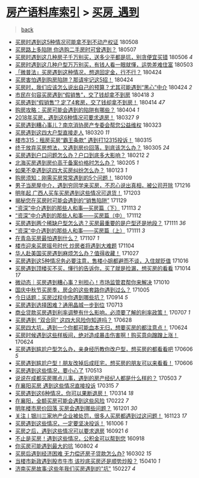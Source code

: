 [房产语料库索引](../../README.md)  > [买房_遇到](买房_遇到.md)
====
> [back](../README.md)

- [买房时遇到这5种情况可能拿不到不动产权证](http://jkwz.applinzi.com/ittc/7100679719483868177.html#%E4%B9%B0%E6%88%BF%E6%97%B6%E9%81%87%E5%88%B0%E8%BF%995%E7%A7%8D%E6%83%85%E5%86%B5%E5%8F%AF%E8%83%BD%E6%8B%BF%E4%B8%8D%E5%88%B0%E4%B8%8D%E5%8A%A8%E4%BA%A7%E6%9D%83%E8%AF%81) 180508  
- [买房路上多陷阱 你选购二手房时可曾遇到？](http://jkwz.applinzi.com/ittc/7100301295409955847.html#%E4%B9%B0%E6%88%BF%E8%B7%AF%E4%B8%8A%E5%A4%9A%E9%99%B7%E9%98%B1+%E4%BD%A0%E9%80%89%E8%B4%AD%E4%BA%8C%E6%89%8B%E6%88%BF%E6%97%B6%E5%8F%AF%E6%9B%BE%E9%81%87%E5%88%B0%EF%BC%9F) 180507  
- [买房时遇到这几种房子千万别买，送多少平都是坑，别贪便宜买错](http://jkwz.applinzi.com/ittc/7099747899225408519.html#%E4%B9%B0%E6%88%BF%E6%97%B6%E9%81%87%E5%88%B0%E8%BF%99%E5%87%A0%E7%A7%8D%E6%88%BF%E5%AD%90%E5%8D%83%E4%B8%87%E5%88%AB%E4%B9%B0%EF%BC%8C%E9%80%81%E5%A4%9A%E5%B0%91%E5%B9%B3%E9%83%BD%E6%98%AF%E5%9D%91%EF%BC%8C%E5%88%AB%E8%B4%AA%E4%BE%BF%E5%AE%9C%E4%B9%B0%E9%94%99) 180506 *4* 
- [买房时遇到这几种户型万万别买，有钱人看一眼就懂，运势差难住富](http://jkwz.applinzi.com/ittc/7099032031659033616.html#%E4%B9%B0%E6%88%BF%E6%97%B6%E9%81%87%E5%88%B0%E8%BF%99%E5%87%A0%E7%A7%8D%E6%88%B7%E5%9E%8B%E4%B8%87%E4%B8%87%E5%88%AB%E4%B9%B0%EF%BC%8C%E6%9C%89%E9%92%B1%E4%BA%BA%E7%9C%8B%E4%B8%80%E7%9C%BC%E5%B0%B1%E6%87%82%EF%BC%8C%E8%BF%90%E5%8A%BF%E5%B7%AE%E9%9A%BE%E4%BD%8F%E5%AF%8C) 180503  
- [「微普法」买房遇到这种情况，想退回定金，行不行？](http://jkwz.applinzi.com/ittc/7095598963015287825.html#%E3%80%8C%E5%BE%AE%E6%99%AE%E6%B3%95%E3%80%8D%E4%B9%B0%E6%88%BF%E9%81%87%E5%88%B0%E8%BF%99%E7%A7%8D%E6%83%85%E5%86%B5%EF%BC%8C%E6%83%B3%E9%80%80%E5%9B%9E%E5%AE%9A%E9%87%91%EF%BC%8C%E8%A1%8C%E4%B8%8D%E8%A1%8C%EF%BC%9F) 180424  
- [买房害怕遇到购房陷阱？那请牢记这5招！](http://jkwz.applinzi.com/ittc/7095590498544911377.html#%E4%B9%B0%E6%88%BF%E5%AE%B3%E6%80%95%E9%81%87%E5%88%B0%E8%B4%AD%E6%88%BF%E9%99%B7%E9%98%B1%EF%BC%9F%E9%82%A3%E8%AF%B7%E7%89%A2%E8%AE%B0%E8%BF%995%E6%8B%9B%EF%BC%81) 180424  
- [买房时，我们应该怎么说出自己的预算？尤其可能遇到“黑心”中介](http://jkwz.applinzi.com/ittc/7095324945674667024.html#%E4%B9%B0%E6%88%BF%E6%97%B6%EF%BC%8C%E6%88%91%E4%BB%AC%E5%BA%94%E8%AF%A5%E6%80%8E%E4%B9%88%E8%AF%B4%E5%87%BA%E8%87%AA%E5%B7%B1%E7%9A%84%E9%A2%84%E7%AE%97%EF%BC%9F%E5%B0%A4%E5%85%B6%E5%8F%AF%E8%83%BD%E9%81%87%E5%88%B0%E2%80%9C%E9%BB%91%E5%BF%83%E2%80%9D%E4%B8%AD%E4%BB%8B) 180424 *2* 
- [市民在句容买房遇到“假销售”，交了钱却拿不到房](http://jkwz.applinzi.com/ittc/7093279580708406283.html#%E5%B8%82%E6%B0%91%E5%9C%A8%E5%8F%A5%E5%AE%B9%E4%B9%B0%E6%88%BF%E9%81%87%E5%88%B0%E2%80%9C%E5%81%87%E9%94%80%E5%94%AE%E2%80%9D%EF%BC%8C%E4%BA%A4%E4%BA%86%E9%92%B1%E5%8D%B4%E6%8B%BF%E4%B8%8D%E5%88%B0%E6%88%BF) 180418 *3* 
- [买房遇到“假销售”? 定了4套房，交了钱却拿不到房！](http://jkwz.applinzi.com/ittc/7091756270686307338.html#%E4%B9%B0%E6%88%BF%E9%81%87%E5%88%B0%E2%80%9C%E5%81%87%E9%94%80%E5%94%AE%E2%80%9D%3F+%E5%AE%9A%E4%BA%864%E5%A5%97%E6%88%BF%EF%BC%8C%E4%BA%A4%E4%BA%86%E9%92%B1%E5%8D%B4%E6%8B%BF%E4%B8%8D%E5%88%B0%E6%88%BF%EF%BC%81) 180414 *47* 
- [购房攻略：买房可能会遇到的陷阱有哪些？](http://jkwz.applinzi.com/ittc/7088153771568006155.html#%E8%B4%AD%E6%88%BF%E6%94%BB%E7%95%A5%EF%BC%9A%E4%B9%B0%E6%88%BF%E5%8F%AF%E8%83%BD%E4%BC%9A%E9%81%87%E5%88%B0%E7%9A%84%E9%99%B7%E9%98%B1%E6%9C%89%E5%93%AA%E4%BA%9B%EF%BC%9F) 180404 *1* 
- [2018年买房，遇到这6种情况可要求退房！](http://jkwz.applinzi.com/ittc/7085211286352954385.html#2018%E5%B9%B4%E4%B9%B0%E6%88%BF%EF%BC%8C%E9%81%87%E5%88%B0%E8%BF%996%E7%A7%8D%E6%83%85%E5%86%B5%E5%8F%AF%E8%A6%81%E6%B1%82%E9%80%80%E6%88%BF%EF%BC%81) 180327 *9* 
- [买房遇到糟心事儿？南京消协房产专委会帮您公益维权](http://jkwz.applinzi.com/ittc/7083611141966398470.html#%E4%B9%B0%E6%88%BF%E9%81%87%E5%88%B0%E7%B3%9F%E5%BF%83%E4%BA%8B%E5%84%BF%EF%BC%9F%E5%8D%97%E4%BA%AC%E6%B6%88%E5%8D%8F%E6%88%BF%E4%BA%A7%E4%B8%93%E5%A7%94%E4%BC%9A%E5%B8%AE%E6%82%A8%E5%85%AC%E7%9B%8A%E7%BB%B4%E6%9D%83) 180323  
- [买房遇到这四大户型直接走人](http://jkwz.applinzi.com/ittc/7082613552894706698.html#%E4%B9%B0%E6%88%BF%E9%81%87%E5%88%B0%E8%BF%99%E5%9B%9B%E5%A4%A7%E6%88%B7%E5%9E%8B%E7%9B%B4%E6%8E%A5%E8%B5%B0%E4%BA%BA) 180320 *11* 
- [楼市315：租房买房“霸王条款” 遇到打12315投诉！](http://jkwz.applinzi.com/ittc/7080644483802989574.html#%E6%A5%BC%E5%B8%82315%EF%BC%9A%E7%A7%9F%E6%88%BF%E4%B9%B0%E6%88%BF%E2%80%9C%E9%9C%B8%E7%8E%8B%E6%9D%A1%E6%AC%BE%E2%80%9D+%E9%81%87%E5%88%B0%E6%89%9312315%E6%8A%95%E8%AF%89%EF%BC%81) 180315  
- [终于放弃买房想法，又遇到房价回落，到底该怎么办？](http://jkwz.applinzi.com/ittc/7076938879615894535.html#%E7%BB%88%E4%BA%8E%E6%94%BE%E5%BC%83%E4%B9%B0%E6%88%BF%E6%83%B3%E6%B3%95%EF%BC%8C%E5%8F%88%E9%81%87%E5%88%B0%E6%88%BF%E4%BB%B7%E5%9B%9E%E8%90%BD%EF%BC%8C%E5%88%B0%E5%BA%95%E8%AF%A5%E6%80%8E%E4%B9%88%E5%8A%9E%EF%BC%9F) 180305 *24* 
- [买房遇到户口问题怎么办？户口到底多大影响？](http://jkwz.applinzi.com/ittc/7069255445644837905.html#%E4%B9%B0%E6%88%BF%E9%81%87%E5%88%B0%E6%88%B7%E5%8F%A3%E9%97%AE%E9%A2%98%E6%80%8E%E4%B9%88%E5%8A%9E%EF%BC%9F%E6%88%B7%E5%8F%A3%E5%88%B0%E5%BA%95%E5%A4%9A%E5%A4%A7%E5%BD%B1%E5%93%8D%EF%BC%9F) 180212 *2* 
- [北海买房遇到房价高于备案价格时怎么办？](http://jkwz.applinzi.com/ittc/7066569208559567882.html#%E5%8C%97%E6%B5%B7%E4%B9%B0%E6%88%BF%E9%81%87%E5%88%B0%E6%88%BF%E4%BB%B7%E9%AB%98%E4%BA%8E%E5%A4%87%E6%A1%88%E4%BB%B7%E6%A0%BC%E6%97%B6%E6%80%8E%E4%B9%88%E5%8A%9E%EF%BC%9F) 180205 *1* 
- [如果不幸遇到这四大买房纠纷怎么办？](http://jkwz.applinzi.com/ittc/7061777838250656775.html#%E5%A6%82%E6%9E%9C%E4%B8%8D%E5%B9%B8%E9%81%87%E5%88%B0%E8%BF%99%E5%9B%9B%E5%A4%A7%E4%B9%B0%E6%88%BF%E7%BA%A0%E7%BA%B7%E6%80%8E%E4%B9%88%E5%8A%9E%EF%BC%9F) 180123 *1* 
- [购房须知：刚需买房常常遇到的5个问题！](http://jkwz.applinzi.com/ittc/7056634553668469767.html#%E8%B4%AD%E6%88%BF%E9%A1%BB%E7%9F%A5%EF%BC%9A%E5%88%9A%E9%9C%80%E4%B9%B0%E6%88%BF%E5%B8%B8%E5%B8%B8%E9%81%87%E5%88%B0%E7%9A%845%E4%B8%AA%E9%97%AE%E9%A2%98%EF%BC%81) 180109  
- [男子当房屋中介，遇到穷同学来买房，不忍心说出真相，被公司开除](http://jkwz.applinzi.com/ittc/7047721353417851921.html#%E7%94%B7%E5%AD%90%E5%BD%93%E6%88%BF%E5%B1%8B%E4%B8%AD%E4%BB%8B%EF%BC%8C%E9%81%87%E5%88%B0%E7%A9%B7%E5%90%8C%E5%AD%A6%E6%9D%A5%E4%B9%B0%E6%88%BF%EF%BC%8C%E4%B8%8D%E5%BF%8D%E5%BF%83%E8%AF%B4%E5%87%BA%E7%9C%9F%E7%9B%B8%EF%BC%8C%E8%A2%AB%E5%85%AC%E5%8F%B8%E5%BC%80%E9%99%A4) 171216  
- [明年起 广西人买车买房遇到这些情况可退货！](http://jkwz.applinzi.com/ittc/7042756626929419280.html#%E6%98%8E%E5%B9%B4%E8%B5%B7+%E5%B9%BF%E8%A5%BF%E4%BA%BA%E4%B9%B0%E8%BD%A6%E4%B9%B0%E6%88%BF%E9%81%87%E5%88%B0%E8%BF%99%E4%BA%9B%E6%83%85%E5%86%B5%E5%8F%AF%E9%80%80%E8%B4%A7%EF%BC%81) 171203  
- [揭秘您在买房时可能会遇到的“销售陷阱”](http://jkwz.applinzi.com/ittc/7041373949328360464.html#%E6%8F%AD%E7%A7%98%E6%82%A8%E5%9C%A8%E4%B9%B0%E6%88%BF%E6%97%B6%E5%8F%AF%E8%83%BD%E4%BC%9A%E9%81%87%E5%88%B0%E7%9A%84%E2%80%9C%E9%94%80%E5%94%AE%E9%99%B7%E9%98%B1%E2%80%9D) 171129  
- [“资深”中介遇到的那些人和事—买房篇（下）](http://jkwz.applinzi.com/ittc/7035331228721480720.html#%E2%80%9C%E8%B5%84%E6%B7%B1%E2%80%9D%E4%B8%AD%E4%BB%8B%E9%81%87%E5%88%B0%E7%9A%84%E9%82%A3%E4%BA%9B%E4%BA%BA%E5%92%8C%E4%BA%8B%E2%80%94%E4%B9%B0%E6%88%BF%E7%AF%87%EF%BC%88%E4%B8%8B%EF%BC%89) 171113 *2* 
- [“资深”中介遇到的那些人和事——买房篇（中）](http://jkwz.applinzi.com/ittc/7035007433758475280.html#%E2%80%9C%E8%B5%84%E6%B7%B1%E2%80%9D%E4%B8%AD%E4%BB%8B%E9%81%87%E5%88%B0%E7%9A%84%E9%82%A3%E4%BA%9B%E4%BA%BA%E5%92%8C%E4%BA%8B%E2%80%94%E2%80%94%E4%B9%B0%E6%88%BF%E7%AF%87%EF%BC%88%E4%B8%AD%EF%BC%89) 171112  
- [买房遇到两个稀缺户型怎么选？买房最重要的是户型还是地段？](http://jkwz.applinzi.com/ittc/7034833407144625168.html#%E4%B9%B0%E6%88%BF%E9%81%87%E5%88%B0%E4%B8%A4%E4%B8%AA%E7%A8%80%E7%BC%BA%E6%88%B7%E5%9E%8B%E6%80%8E%E4%B9%88%E9%80%89%EF%BC%9F%E4%B9%B0%E6%88%BF%E6%9C%80%E9%87%8D%E8%A6%81%E7%9A%84%E6%98%AF%E6%88%B7%E5%9E%8B%E8%BF%98%E6%98%AF%E5%9C%B0%E6%AE%B5%EF%BC%9F) 171111 *36* 
- [“资深”中介遇到的那些人和事——买房篇（上）](http://jkwz.applinzi.com/ittc/7034617787408974865.html#%E2%80%9C%E8%B5%84%E6%B7%B1%E2%80%9D%E4%B8%AD%E4%BB%8B%E9%81%87%E5%88%B0%E7%9A%84%E9%82%A3%E4%BA%9B%E4%BA%BA%E5%92%8C%E4%BA%8B%E2%80%94%E2%80%94%E4%B9%B0%E6%88%BF%E7%AF%87%EF%BC%88%E4%B8%8A%EF%BC%89) 171111 *3* 
- [在青岛买房最怕遇到什么？](http://jkwz.applinzi.com/ittc/7033110109142647824.html#%E5%9C%A8%E9%9D%92%E5%B2%9B%E4%B9%B0%E6%88%BF%E6%9C%80%E6%80%95%E9%81%87%E5%88%B0%E4%BB%80%E4%B9%88%EF%BC%9F) 171107 *1* 
- [楼市迎来买房摇号时代 炒房者将遇到大难题](http://jkwz.applinzi.com/ittc/7031993172215989265.html#%E6%A5%BC%E5%B8%82%E8%BF%8E%E6%9D%A5%E4%B9%B0%E6%88%BF%E6%91%87%E5%8F%B7%E6%97%B6%E4%BB%A3+%E7%82%92%E6%88%BF%E8%80%85%E5%B0%86%E9%81%87%E5%88%B0%E5%A4%A7%E9%9A%BE%E9%A2%98) 171104  
- [华人赴美国买房遇到麻烦怎么办？值得收藏！](http://jkwz.applinzi.com/ittc/7029079964182381584.html#%E5%8D%8E%E4%BA%BA%E8%B5%B4%E7%BE%8E%E5%9B%BD%E4%B9%B0%E6%88%BF%E9%81%87%E5%88%B0%E9%BA%BB%E7%83%A6%E6%80%8E%E4%B9%88%E5%8A%9E%EF%BC%9F%E5%80%BC%E5%BE%97%E6%94%B6%E8%97%8F%EF%BC%81) 171027  
- [买房遇到这5种情况务必要注意，售楼小姐都避而不谈，入住就贬值](http://jkwz.applinzi.com/ittc/7025165853820191760.html#%E4%B9%B0%E6%88%BF%E9%81%87%E5%88%B0%E8%BF%995%E7%A7%8D%E6%83%85%E5%86%B5%E5%8A%A1%E5%BF%85%E8%A6%81%E6%B3%A8%E6%84%8F%EF%BC%8C%E5%94%AE%E6%A5%BC%E5%B0%8F%E5%A7%90%E9%83%BD%E9%81%BF%E8%80%8C%E4%B8%8D%E8%B0%88%EF%BC%8C%E5%85%A5%E4%BD%8F%E5%B0%B1%E8%B4%AC%E5%80%BC) 171016  
- [买房遇到顶楼买不买，懂行的告诉你，买了就是捡漏，想买房的看看](http://jkwz.applinzi.com/ittc/7024278812320334864.html#%E4%B9%B0%E6%88%BF%E9%81%87%E5%88%B0%E9%A1%B6%E6%A5%BC%E4%B9%B0%E4%B8%8D%E4%B9%B0%EF%BC%8C%E6%87%82%E8%A1%8C%E7%9A%84%E5%91%8A%E8%AF%89%E4%BD%A0%EF%BC%8C%E4%B9%B0%E4%BA%86%E5%B0%B1%E6%98%AF%E6%8D%A1%E6%BC%8F%EF%BC%8C%E6%83%B3%E4%B9%B0%E6%88%BF%E7%9A%84%E7%9C%8B%E7%9C%8B) 171014 *17* 
- [微动态｜买房遇到糟心事？别担心！市场监管君帮你来解决](http://jkwz.applinzi.com/ittc/7022779910660293649.html#%E5%BE%AE%E5%8A%A8%E6%80%81%EF%BD%9C%E4%B9%B0%E6%88%BF%E9%81%87%E5%88%B0%E7%B3%9F%E5%BF%83%E4%BA%8B%EF%BC%9F%E5%88%AB%E6%8B%85%E5%BF%83%EF%BC%81%E5%B8%82%E5%9C%BA%E7%9B%91%E7%AE%A1%E5%90%9B%E5%B8%AE%E4%BD%A0%E6%9D%A5%E8%A7%A3%E5%86%B3) 171010  
- [国庆中秋节买房季，房企的这些套路你遇到过么？](http://jkwz.applinzi.com/ittc/7020919560776188945.html#%E5%9B%BD%E5%BA%86%E4%B8%AD%E7%A7%8B%E8%8A%82%E4%B9%B0%E6%88%BF%E5%AD%A3%EF%BC%8C%E6%88%BF%E4%BC%81%E7%9A%84%E8%BF%99%E4%BA%9B%E5%A5%97%E8%B7%AF%E4%BD%A0%E9%81%87%E5%88%B0%E8%BF%87%E4%B9%88%EF%BC%9F) 171005  
- [今日话题：买房过程中你遇到哪些坑？](http://jkwz.applinzi.com/ittc/7013108769435943953.html#%E4%BB%8A%E6%97%A5%E8%AF%9D%E9%A2%98%EF%BC%9A%E4%B9%B0%E6%88%BF%E8%BF%87%E7%A8%8B%E4%B8%AD%E4%BD%A0%E9%81%87%E5%88%B0%E5%93%AA%E4%BA%9B%E5%9D%91%EF%BC%9F) 170914 *5* 
- [买房遇到选择困难？通用晶城一步到位](http://jkwz.applinzi.com/ittc/6989800114666079249.html#%E4%B9%B0%E6%88%BF%E9%81%87%E5%88%B0%E9%80%89%E6%8B%A9%E5%9B%B0%E9%9A%BE%EF%BC%9F%E9%80%9A%E7%94%A8%E6%99%B6%E5%9F%8E%E4%B8%80%E6%AD%A5%E5%88%B0%E4%BD%8D) 170713  
- [商业贷款买房遇到利率调整有什么影响，必须要了解的利率政策！](http://jkwz.applinzi.com/ittc/6987650541206111236.html#%E5%95%86%E4%B8%9A%E8%B4%B7%E6%AC%BE%E4%B9%B0%E6%88%BF%E9%81%87%E5%88%B0%E5%88%A9%E7%8E%87%E8%B0%83%E6%95%B4%E6%9C%89%E4%BB%80%E4%B9%88%E5%BD%B1%E5%93%8D%EF%BC%8C%E5%BF%85%E9%A1%BB%E8%A6%81%E4%BA%86%E8%A7%A3%E7%9A%84%E5%88%A9%E7%8E%87%E6%94%BF%E7%AD%96%EF%BC%81) 170707 *1* 
- [买房遇到 “双合同” 这四大风险你知道吗？](http://jkwz.applinzi.com/ittc/6984150370824487941.html#%E4%B9%B0%E6%88%BF%E9%81%87%E5%88%B0+%E2%80%9C%E5%8F%8C%E5%90%88%E5%90%8C%E2%80%9D+%E8%BF%99%E5%9B%9B%E5%A4%A7%E9%A3%8E%E9%99%A9%E4%BD%A0%E7%9F%A5%E9%81%93%E5%90%97%EF%BC%9F) 170628  
- [买房四大坑，遇到一个你都可能血本无归，想要买房的都注意点！](http://jkwz.applinzi.com/ittc/6982794641291084805.html#%E4%B9%B0%E6%88%BF%E5%9B%9B%E5%A4%A7%E5%9D%91%EF%BC%8C%E9%81%87%E5%88%B0%E4%B8%80%E4%B8%AA%E4%BD%A0%E9%83%BD%E5%8F%AF%E8%83%BD%E8%A1%80%E6%9C%AC%E6%97%A0%E5%BD%92%EF%BC%8C%E6%83%B3%E8%A6%81%E4%B9%B0%E6%88%BF%E7%9A%84%E9%83%BD%E6%B3%A8%E6%84%8F%E7%82%B9%EF%BC%81) 170624  
- [买房时候遇到这些样板间，绝对造成暴击伤害啊！购买意向蹭蹭上涨！](http://jkwz.applinzi.com/ittc/6982659830471721988.html#%E4%B9%B0%E6%88%BF%E6%97%B6%E5%80%99%E9%81%87%E5%88%B0%E8%BF%99%E4%BA%9B%E6%A0%B7%E6%9D%BF%E9%97%B4%EF%BC%8C%E7%BB%9D%E5%AF%B9%E9%80%A0%E6%88%90%E6%9A%B4%E5%87%BB%E4%BC%A4%E5%AE%B3%E5%95%8A%EF%BC%81%E8%B4%AD%E4%B9%B0%E6%84%8F%E5%90%91%E8%B9%AD%E8%B9%AD%E4%B8%8A%E6%B6%A8%EF%BC%81) 170624  
- [买房遇到尴尬户型怎么办，亲身经历教你改户型，想买房的都看看吧](http://jkwz.applinzi.com/ittc/6976180110473298949.html#%E4%B9%B0%E6%88%BF%E9%81%87%E5%88%B0%E5%B0%B4%E5%B0%AC%E6%88%B7%E5%9E%8B%E6%80%8E%E4%B9%88%E5%8A%9E%EF%BC%8C%E4%BA%B2%E8%BA%AB%E7%BB%8F%E5%8E%86%E6%95%99%E4%BD%A0%E6%94%B9%E6%88%B7%E5%9E%8B%EF%BC%8C%E6%83%B3%E4%B9%B0%E6%88%BF%E7%9A%84%E9%83%BD%E7%9C%8B%E7%9C%8B%E5%90%A7) 170606 *5* 
- [买房遇到尴尬户型！朋友改掉后成旺宅，想买房的朋友可以来看看！](http://jkwz.applinzi.com/ittc/6976180110230045701.html#%E4%B9%B0%E6%88%BF%E9%81%87%E5%88%B0%E5%B0%B4%E5%B0%AC%E6%88%B7%E5%9E%8B%EF%BC%81%E6%9C%8B%E5%8F%8B%E6%94%B9%E6%8E%89%E5%90%8E%E6%88%90%E6%97%BA%E5%AE%85%EF%BC%8C%E6%83%B3%E4%B9%B0%E6%88%BF%E7%9A%84%E6%9C%8B%E5%8F%8B%E5%8F%AF%E4%BB%A5%E6%9D%A5%E7%9C%8B%E7%9C%8B%EF%BC%81) 170606  
- [买房遇到这些情况，要小心了](http://jkwz.applinzi.com/ittc/6967090220435506181.html#%E4%B9%B0%E6%88%BF%E9%81%87%E5%88%B0%E8%BF%99%E4%BA%9B%E6%83%85%E5%86%B5%EF%BC%8C%E8%A6%81%E5%B0%8F%E5%BF%83%E4%BA%86) 170513  
- [说说在成都买房哪点儿事，遇到的房产经纪人都是什么样的？](http://jkwz.applinzi.com/ittc/6963470895287895044.html#%E8%AF%B4%E8%AF%B4%E5%9C%A8%E6%88%90%E9%83%BD%E4%B9%B0%E6%88%BF%E5%93%AA%E7%82%B9%E5%84%BF%E4%BA%8B%EF%BC%8C%E9%81%87%E5%88%B0%E7%9A%84%E6%88%BF%E4%BA%A7%E7%BB%8F%E7%BA%AA%E4%BA%BA%E9%83%BD%E6%98%AF%E4%BB%80%E4%B9%88%E6%A0%B7%E7%9A%84%EF%BC%9F) 170503 *7* 
- [在襄阳买房 遇到这些情况直接投诉](http://jkwz.applinzi.com/ittc/6945316817986913285.html#%E5%9C%A8%E8%A5%84%E9%98%B3%E4%B9%B0%E6%88%BF+%E9%81%87%E5%88%B0%E8%BF%99%E4%BA%9B%E6%83%85%E5%86%B5%E7%9B%B4%E6%8E%A5%E6%8A%95%E8%AF%89) 170315 *7* 
- [买房遇到这6种情况，你可以果断退房！](http://jkwz.applinzi.com/ittc/6944548863380816900.html#%E4%B9%B0%E6%88%BF%E9%81%87%E5%88%B0%E8%BF%996%E7%A7%8D%E6%83%85%E5%86%B5%EF%BC%8C%E4%BD%A0%E5%8F%AF%E4%BB%A5%E6%9E%9C%E6%96%AD%E9%80%80%E6%88%BF%EF%BC%81) 170314 *18* 
- [在襄阳，全额买房可能会遇到这些风险](http://jkwz.applinzi.com/ittc/6937487795135448068.html#%E5%9C%A8%E8%A5%84%E9%98%B3%EF%BC%8C%E5%85%A8%E9%A2%9D%E4%B9%B0%E6%88%BF%E5%8F%AF%E8%83%BD%E4%BC%9A%E9%81%87%E5%88%B0%E8%BF%99%E4%BA%9B%E9%A3%8E%E9%99%A9) 170222 *7* 
- [明年楼市房价回落 买房会遇到哪些问题？](http://jkwz.applinzi.com/ittc/6906706117156930565.html#%E6%98%8E%E5%B9%B4%E6%A5%BC%E5%B8%82%E6%88%BF%E4%BB%B7%E5%9B%9E%E8%90%BD+%E4%B9%B0%E6%88%BF%E4%BC%9A%E9%81%87%E5%88%B0%E5%93%AA%E4%BA%9B%E9%97%AE%E9%A2%98%EF%BC%9F) 161201 *30* 
- [关注丨银川三家地产企业被处罚，很多人买房都遇到过这问题！](http://jkwz.applinzi.com/ittc/6903803618125153284.html#%E5%85%B3%E6%B3%A8%E4%B8%A8%E9%93%B6%E5%B7%9D%E4%B8%89%E5%AE%B6%E5%9C%B0%E4%BA%A7%E4%BC%81%E4%B8%9A%E8%A2%AB%E5%A4%84%E7%BD%9A%EF%BC%8C%E5%BE%88%E5%A4%9A%E4%BA%BA%E4%B9%B0%E6%88%BF%E9%83%BD%E9%81%87%E5%88%B0%E8%BF%87%E8%BF%99%E9%97%AE%E9%A2%98%EF%BC%81) 161123 *17* 
- [买房遇到这些情况，一定要坚决投诉！](http://jkwz.applinzi.com/ittc/6885890070267036676.html#%E4%B9%B0%E6%88%BF%E9%81%87%E5%88%B0%E8%BF%99%E4%BA%9B%E6%83%85%E5%86%B5%EF%BC%8C%E4%B8%80%E5%AE%9A%E8%A6%81%E5%9D%9A%E5%86%B3%E6%8A%95%E8%AF%89%EF%BC%81) 161006 *1* 
- [买房之后，遇到这些情况可以要求退房](http://jkwz.applinzi.com/ittc/6880328292527244293.html#%E4%B9%B0%E6%88%BF%E4%B9%8B%E5%90%8E%EF%BC%8C%E9%81%87%E5%88%B0%E8%BF%99%E4%BA%9B%E6%83%85%E5%86%B5%E5%8F%AF%E4%BB%A5%E8%A6%81%E6%B1%82%E9%80%80%E6%88%BF) 160921 *6* 
- [不止是买房！遇到这些情况，公积金可以帮到您](http://jkwz.applinzi.com/ittc/6879311408503718916.html#%E4%B8%8D%E6%AD%A2%E6%98%AF%E4%B9%B0%E6%88%BF%EF%BC%81%E9%81%87%E5%88%B0%E8%BF%99%E4%BA%9B%E6%83%85%E5%86%B5%EF%BC%8C%E5%85%AC%E7%A7%AF%E9%87%91%E5%8F%AF%E4%BB%A5%E5%B8%AE%E5%88%B0%E6%82%A8) 160918  
- [你买房可能遇到最大的坑](http://jkwz.applinzi.com/ittc/6861895180780831749.html#%E4%BD%A0%E4%B9%B0%E6%88%BF%E5%8F%AF%E8%83%BD%E9%81%87%E5%88%B0%E6%9C%80%E5%A4%A7%E7%9A%84%E5%9D%91) 160802 *4* 
- [买房后遇到经济困难 无力偿还房子贷款怎么办?](http://jkwz.applinzi.com/ittc/6805133380026893317.html#%E4%B9%B0%E6%88%BF%E5%90%8E%E9%81%87%E5%88%B0%E7%BB%8F%E6%B5%8E%E5%9B%B0%E9%9A%BE+%E6%97%A0%E5%8A%9B%E5%81%BF%E8%BF%98%E6%88%BF%E5%AD%90%E8%B4%B7%E6%AC%BE%E6%80%8E%E4%B9%88%E5%8A%9E%3F) 160302 *15* 
- [当楼市新政遇到股市牛市 该抄底买房还是顺势炒股？](http://jkwz.applinzi.com/ittc/547650611406957121.html#%E5%BD%93%E6%A5%BC%E5%B8%82%E6%96%B0%E6%94%BF%E9%81%87%E5%88%B0%E8%82%A1%E5%B8%82%E7%89%9B%E5%B8%82+%E8%AF%A5%E6%8A%84%E5%BA%95%E4%B9%B0%E6%88%BF%E8%BF%98%E6%98%AF%E9%A1%BA%E5%8A%BF%E7%82%92%E8%82%A1%EF%BC%9F) 150410 *1* 
- [济南买房故事:这些年我们买房遇到的&quot;坑&quot;](http://jkwz.applinzi.com/ittc/547650611393866947.html#%E6%B5%8E%E5%8D%97%E4%B9%B0%E6%88%BF%E6%95%85%E4%BA%8B%3A%E8%BF%99%E4%BA%9B%E5%B9%B4%E6%88%91%E4%BB%AC%E4%B9%B0%E6%88%BF%E9%81%87%E5%88%B0%E7%9A%84%26quot%3B%E5%9D%91%26quot%3B) 150227 *4* 
